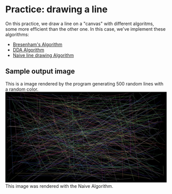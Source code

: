 # Practice: drawing a line

On this practice, we draw a line on a "canvas" with different algoritms, some more efficient than the other one. In this case, we've implement these algorithms:
+ [Bresenham's Algorithm](https://en.wikipedia.org/wiki/Bresenham%27s_line_algorithm)
+ [DDA Algorithm](https://en.wikipedia.org/wiki/Digital_differential_analyzer_(graphics_algorithm))
+ [Naive line drawing Algorithm](https://en.wikipedia.org/wiki/Line_drawing_algorithm)

## Sample output image

This is a image rendered by the program generating 500 random lines with a random color.
![Random Lines](sample.jpg)
This image was rendered with the Naive Algorithm.